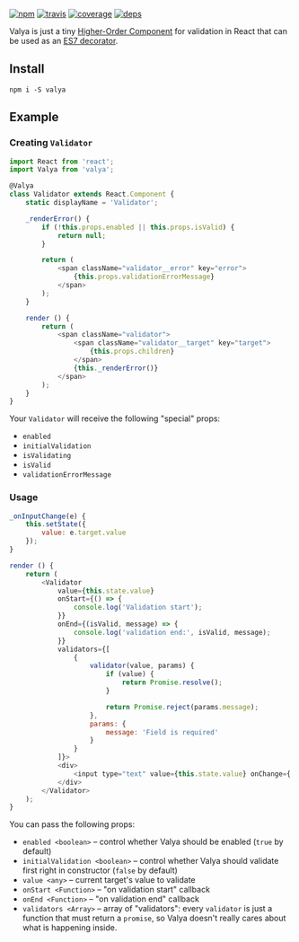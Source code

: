[![npm](https://img.shields.io/npm/v/valya.svg?style=flat-square)](https://www.npmjs.com/package/valya)
[![travis](http://img.shields.io/travis/deepsweet/valya.svg?style=flat-square)](https://travis-ci.org/deepsweet/valya)
[![coverage](http://img.shields.io/coveralls/deepsweet/valya/master.svg?style=flat-square)](https://coveralls.io/r/deepsweet/valya)
[![deps](http://img.shields.io/david/deepsweet/valya.svg?style=flat-square)](https://david-dm.org/deepsweet/valya)

Valya is just a tiny [Higher-Order Component](https://medium.com/@dan_abramov/mixins-are-dead-long-live-higher-order-components-94a0d2f9e750) for validation in React that can be used as an [ES7 decorator](https://github.com/wycats/javascript-decorators).

## Install

```
npm i -S valya
```

## Example

### Creating `Validator`

```js
import React from 'react';
import Valya from 'valya';

@Valya
class Validator extends React.Component {
    static displayName = 'Validator';

    _renderError() {
        if (!this.props.enabled || this.props.isValid) {
            return null;
        }

        return (
            <span className="validator__error" key="error">
                {this.props.validationErrorMessage}
            </span>
        );
    }

    render () {
        return (
            <span className="validator">
                <span className="validator__target" key="target">
                    {this.props.children}
                </span>
                {this._renderError()}
            </span>
        );
    }
}
```

Your `Validator` will receive the following "special" props:
* `enabled`
* `initialValidation`
* `isValidating`
* `isValid`
* `validationErrorMessage`

### Usage

```js
_onInputChange(e) {
    this.setState({
        value: e.target.value
    });
}

render () {
    return (
        <Validator
            value={this.state.value}
            onStart={() => {
                console.log('Validation start');
            }}
            onEnd={(isValid, message) => {
                console.log('validation end:', isValid, message);
            }}
            validators={[
                {
                    validator(value, params) {
                        if (value) {
                            return Promise.resolve();
                        }

                        return Promise.reject(params.message);
                    },
                    params: {
                        message: 'Field is required'
                    }
                }
            ]}>
            <div>
                <input type="text" value={this.state.value} onChange={::this._onInputChange} />
            </div>
        </Validator>
    );
}
```

You can pass the following props:
* `enabled <boolean>` – control whether Valya should be enabled (`true` by default)
* `initialValidation <boolean>` – control whether Valya should validate first right in constructor (`false` by default)
* `value <any>` – current target's value to validate
* `onStart <Function>` – "on validation start" callback
* `onEnd <Function>` – "on validation end" callback
* `validators <Array>` – array of "validators": every `validator` is just a function that must return a `promise`, so Valya doesn't really cares about what is happening inside.
